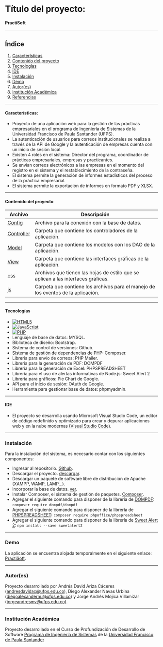 # Título del proyecto:
#### PractiSoft

***
## Índice
1. [Características](#caracter-sticas-)
2. [Contenido del proyecto](#contenido-del-proyecto)
3. [Tecnologías](#tecnologías)
4. [IDE](#ide)
5. [Instalación](#instalación)
6. [Demo](#demo)
7. [Autor(es)](#autores)
8. [Institución Académica](#institución-académica)
9. [Referencias](#referencias)
***

#### Características:
  - Proyecto de una aplicación web para la gestión de las prácticas empresariales en el programa de Ingeniería de Sistemas de la Universidad Francisco de Paula Santander (UFPS).
  - La autenticación de usuarios para correos institucionales se realiza a través de la API de Google y la autenticación de empresas cuenta con un inicio de sesión local.
  - Existen 4 roles en el sistema: Director del programa, coordinador de prácticas empresariales, empresas y practicantes.
  - Se envían correos electrónicos a las empresas en el momento del registro en el sistema y el restablecimiento de la contraseña.
  - El sistema permite la generación de informes estadísticos del proceso de la práctica empresarial.
  - El sistema permite la exportación de informes en formato PDF y XLSX.
***

#### Contenido del proyecto

| Archivo      | Descripción  |
|--------------|--------------|
| [Config](https://github.com/andresdavid021298/Practisoft/blob/main/Config/db._config.php) | Archivo para la conexión con la base de datos. |
| [Controller](https://github.com/andresdavid021298/Practisoft/tree/main/Controller) | Carpeta que contiene los controladores de la aplicación. |
| [Model](https://github.com/andresdavid021298/Practisoft/tree/main/Model/DAO) | Carpeta que contiene los modelos con los DAO de la aplicación. |
| [View](https://github.com/andresdavid021298/Practisoft/tree/main/View) | Carpeta que contiene las interfaces gráficas de la aplicación. |
| [css](https://github.com/andresdavid021298/Practisoft/tree/main/css) | Archivos que tienen las hojas de estilo que se aplican a las interfaces gráficas. |
| [js](https://github.com/andresdavid021298/Practisoft/tree/main/js) | Carpeta que contiene los archivos para el manejo de los eventos de la aplicación. |

***
#### Tecnologías

  - [![HTML5](https://img.shields.io/badge/HTML5-CSS-green)](https://developer.mozilla.org/es/docs/Web/Guide/HTML/HTML5)
  - [![JavaScript](https://img.shields.io/badge/JavaScript-green)](https://developer.mozilla.org/es/docs/Web/JavaScript)
  - [![PHP](https://img.shields.io/badge/PHP-blue)](https://developer.mozilla.org/es/docs/Web/JavaScript)
  - Lenguaje de base de datos: MYSQL.
  - Biblioteca de diseño: Bootstrap.
  -	Sistema de control de versiones: Github.
  -	Sistema de gestión de dependencias de PHP: Composer.
  -	Librería para envío de correos: PHP Mailer.
  -	Librería para la generación de PDF: DOMPDF
  -	Librería para la generación de Excel: PHPSPREADSHEET
  -	Librería para el uso de alertas informativas de Node.js: Sweet Alert 2
  -	Librería para gráficos: Pie Chart de Google.
  -	API para el inicio de sesión: OAuth de Google.
  -	Herramienta para gestionar base de datos: phpmyadmin.

***
#### IDE

- El proyecto se desarrolla usando Microsoft Visual Studio Code, un editor de código redefinido y optimizado para crear y depurar aplicaciones web y en la nube modernas [(Visual Studio Code)](https://code.visualstudio.com/).

***
### Instalación

Para la instalación del sistema, es necesario contar con los siguientes componentes:

- Ingresar al repositorio. [Github](https://github.com/andresdavid021298/Practisoft).
- Descargar el proyecto. [descargar](https://github.com/andresdavid021298/Practisoft/archive/refs/heads/main.zip).
- Descargar un paquete de software libre de distribución de Apache (XAMPP, WAMP, LAMP...).
- Incorporar la base de datos. [ver](https://github.com/andresdavid021298/Practisoft/tree/main/Config).
- Instalar Composer, el sistema de gestión de paquetes. [Composer](https://getcomposer.org/download/).
- Agregar el siguiente comando para disponer de la librería de [DOMPDF](https://github.com/dompdf/dompdf): `composer require dompdf/dompdf`
- Agregar el siguiente comando para disponer de la librería de [PHPSPREADSHEET](https://phpspreadsheet.readthedocs.io/en/latest/): `composer require phpoffice/phpspreadsheet`
- Agregar el siguiente comando para disponer de la librería de [Sweet Alert 2](https://sweetalert2.github.io/): `npm install --save sweetalert2`

***
### Demo
La aplicación se encuentra alojada temporalmente en el siguiente enlace: [PractiSoft](https://practisoftufps.online/).

***
### Autor(es)
Proyecto desarrollado por Andrés David Ariza Cáceres (<andresdavidac@ufps.edu.co>), Diego Alexander Navas Urbina (<diegoalexandernu@ufps.edu.co>) y Jorge Andrés Mojica Villamizar (<jorgeandresmv@ufps.edu.co>).

***
### Institución Académica   
Proyecto desarrollado en el Curso de Profundización de Desarrollo de Software [Programa de Ingeniería de Sistemas] de la [Universidad Francisco de Paula Santander]

   [Programa de Ingeniería de Sistemas]:<https://ingsistemas.cloud.ufps.edu.co/>
   [Universidad Francisco de Paula Santander]:<https://ww2.ufps.edu.co/>
